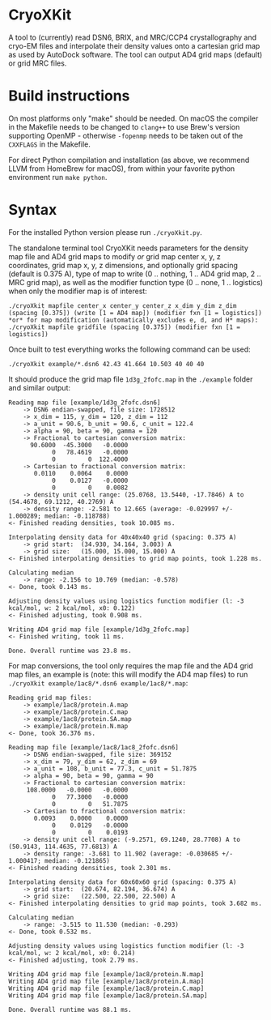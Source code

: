 # CryoXKit

A tool to (currently) read DSN6, BRIX, and MRC/CCP4 crystallography and cryo-EM files and interpolate their density values onto a cartesian grid map as used by AutoDock software. The tool can output AD4 grid maps (default) or grid MRC files.

# Build instructions

On most platforms only "make" should be needed. On macOS the compiler in the Makefile needs to be changed to `clang++` to use Brew's version supporting OpenMP - otherwise `-fopenmp` needs to be taken out of the `CXXFLAGS` in the Makefile.

For direct Python compilation and installation (as above, we recommend LLVM from HomeBrew for macOS), from within your favorite python environment run `make python`.

# Syntax

For the installed Python version please run `./cryoXkit.py`.

The standalone terminal tool CryoXKit needs parameters for the density map file and AD4 grid maps to modify *or* grid map center x, y, z coordinates, grid map x, y, z dimensions, and optionally grid spacing (default is 0.375 A), type of map to write (0 .. nothing, 1 .. AD4 grid map, 2 .. MRC grid map), as well as the modifier function type (0 .. none, 1 .. logistics) when only the modifier map is of interest:
```
./cryoXkit mapfile center_x center_y center_z x_dim y_dim z_dim (spacing [0.375]) (write [1 = AD4 map]) (modifier fxn [1 = logistics])
*or* for map modification (automatically excludes e, d, and H* maps):
./cryoXkit mapfile gridfile (spacing [0.375]) (modifier fxn [1 = logistics])
```

Once built to test everything works the following command can be used:

`./cryoXkit example/*.dsn6 42.43 41.664 10.503 40 40 40`

It should produce the grid map file `1d3g_2fofc.map` in the `./example` folder and similar output:
```
Reading map file [example/1d3g_2fofc.dsn6]
    -> DSN6 endian-swapped, file size: 1728512
    -> x_dim = 115, y_dim = 120, z_dim = 112
    -> a_unit = 90.6, b_unit = 90.6, c_unit = 122.4
    -> alpha = 90, beta = 90, gamma = 120
    -> Fractional to cartesian conversion matrix:
	  90.6000  -45.3000   -0.0000
	        0   78.4619   -0.0000
	        0         0  122.4000
    -> Cartesian to fractional conversion matrix:
	   0.0110    0.0064    0.0000
	        0    0.0127   -0.0000
	        0         0    0.0082
    -> density unit cell range: (25.0768, 13.5440, -17.7846) A to (54.4678, 69.1212, 40.2769) A
    -> density range: -2.581 to 12.665 (average: -0.029997 +/- 1.000289; median: -0.118788)
<- Finished reading densities, took 10.085 ms.

Interpolating density data for 40x40x40 grid (spacing: 0.375 A)
    -> grid start:  (34.930, 34.164, 3.003) A
    -> grid size:   (15.000, 15.000, 15.000) A
<- Finished interpolating densities to grid map points, took 1.228 ms.

Calculating median
    -> range: -2.156 to 10.769 (median: -0.578)
<- Done, took 0.143 ms.

Adjusting density values using logistics function modifier (l: -3 kcal/mol, w: 2 kcal/mol, x0: 0.122)
<- Finished adjusting, took 0.908 ms.

Writing AD4 grid map file [example/1d3g_2fofc.map]
<- Finished writing, took 11 ms.

Done. Overall runtime was 23.8 ms.
```

For map conversions, the tool only requires the map file and the AD4 grid map files, an example is (note: this will modify the AD4 map files) to run `./cryoXkit example/1ac8/*.dsn6 example/1ac8/*.map`:
```
Reading grid map files:
    -> example/1ac8/protein.A.map
    -> example/1ac8/protein.C.map
    -> example/1ac8/protein.SA.map
    -> example/1ac8/protein.N.map
<- Done, took 36.376 ms.

Reading map file [example/1ac8/1ac8_2fofc.dsn6]
    -> DSN6 endian-swapped, file size: 369152
    -> x_dim = 79, y_dim = 62, z_dim = 69
    -> a_unit = 108, b_unit = 77.3, c_unit = 51.7875
    -> alpha = 90, beta = 90, gamma = 90
    -> Fractional to cartesian conversion matrix:
	 108.0000   -0.0000   -0.0000
	        0   77.3000   -0.0000
	        0         0   51.7875
    -> Cartesian to fractional conversion matrix:
	   0.0093    0.0000    0.0000
	        0    0.0129   -0.0000
	        0         0    0.0193
    -> density unit cell range: (-9.2571, 69.1240, 28.7708) A to (50.9143, 114.4635, 77.6813) A
    -> density range: -3.681 to 11.902 (average: -0.030685 +/- 1.000417; median: -0.121865)
<- Finished reading densities, took 2.301 ms.

Interpolating density data for 60x60x60 grid (spacing: 0.375 A)
    -> grid start:  (20.674, 82.194, 36.674) A
    -> grid size:   (22.500, 22.500, 22.500) A
<- Finished interpolating densities to grid map points, took 3.682 ms.

Calculating median
    -> range: -3.515 to 11.530 (median: -0.293)
<- Done, took 0.532 ms.

Adjusting density values using logistics function modifier (l: -3 kcal/mol, w: 2 kcal/mol, x0: 0.214)
<- Finished adjusting, took 2.79 ms.

Writing AD4 grid map file [example/1ac8/protein.N.map]
Writing AD4 grid map file [example/1ac8/protein.A.map]
Writing AD4 grid map file [example/1ac8/protein.C.map]
Writing AD4 grid map file [example/1ac8/protein.SA.map]

Done. Overall runtime was 88.1 ms.
```
